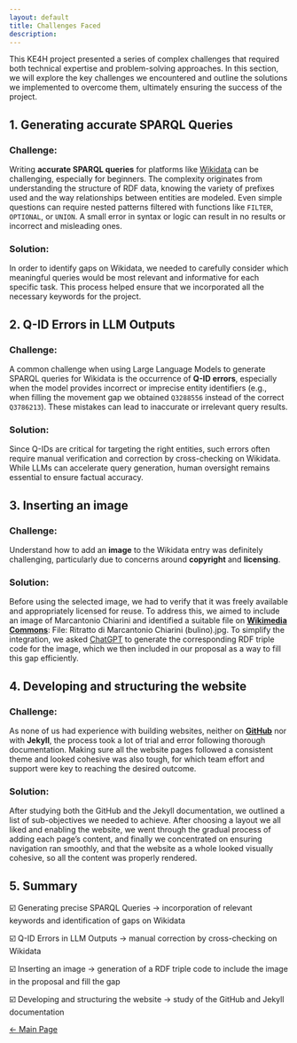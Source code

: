 ```yaml
---
layout: default
title: Challenges Faced 
description:
---
```


This KE4H project presented a series of complex challenges that required both technical expertise and problem-solving approaches. In this section, we will explore the key challenges we encountered and outline the solutions we implemented to overcome them, ultimately ensuring the success of the project. 

## 1. Generating accurate SPARQL Queries

### Challenge:
Writing **accurate SPARQL queries** for platforms like <a href="https://www.wikidata.org/wiki/Wikidata:Main_Page" target="_blank">Wikidata</a> can be challenging, especially for beginners. The complexity originates from understanding the structure of RDF data, knowing the variety of prefixes used and the way relationships between entities are modeled. Even simple questions can require nested patterns filtered with functions like <code class="language-plaintext highlighter-rouge">FILTER</code>, <code class="language-plaintext highlighter-rouge">OPTIONAL</code>, or <code class="language-plaintext highlighter-rouge">UNION</code>. A small error in syntax or logic can result in no results or incorrect and misleading ones.

### Solution:
In order to identify gaps on Wikidata, we needed to carefully consider which meaningful queries would be most relevant and informative for each specific task. This process helped ensure that we incorporated all the necessary keywords for the project. 

## 2. Q-ID Errors in LLM Outputs

### Challenge:
A common challenge when using Large Language Models to generate SPARQL queries for Wikidata is the occurrence of **Q-ID errors**, especially when the model provides incorrect or imprecise entity identifiers (e.g., when filling the movement gap we obtained <code class="language-plaintext highlighter-rouge">Q3288556</code>  instead of the correct <code class="language-plaintext highlighter-rouge">Q3786213</code>). These mistakes can lead to inaccurate or irrelevant query results. 

### Solution:
Since Q-IDs are critical for targeting the right entities, such errors often require manual verification and correction by cross-checking on Wikidata. While LLMs can accelerate query generation, human oversight remains essential to ensure factual accuracy.

## 3. Inserting an image 

### Challenge:
Understand how to add an **image** to the Wikidata entry was definitely challenging, particularly due to concerns around **copyright** and **licensing**. 

### Solution:
Before using the selected image, we had to verify that it was freely available and appropriately licensed for reuse. To address this, we aimed to include an image of Marcantonio Chiarini and identified a suitable file on <a href="https://commons.wikimedia.org/wiki/Main_Page" target="_blank">**Wikimedia Commons**</a>: File: Ritratto di Marcantonio Chiarini (bulino).jpg. To simplify the integration, we asked <a href="https://chatgpt.com/" target="_blank">ChatGPT</a> to generate the corresponding RDF triple code for the image, which we then included in our proposal as a way to fill this gap efficiently. 

## 4. Developing and structuring the website 

### Challenge:
As none of us had experience with building websites, neither on <a href="https://github.com/" target="_blank">**GitHub**</a> nor with **Jekyll**, the process took a lot of trial and error following thorough documentation. Making sure all the website pages followed a consistent theme and looked cohesive was also tough, for which team effort and support were key to reaching the desired outcome. 

### Solution:
After studying both the GitHub and the Jekyll documentation, we outlined a list of sub-objectives we needed to achieve. After choosing a layout we all liked and enabling the website, we went through the gradual process of adding each page’s content, and finally we concentrated on ensuring navigation ran smoothly, and that the website as a whole looked visually cohesive, so all the content was properly rendered.

## 5. Summary 

<p>☑️  Generating precise SPARQL Queries → incorporation of relevant keywords and identification of gaps on Wikidata</p>
<p>☑️  Q-ID Errors in LLM Outputs → manual correction by cross-checking on Wikidata</p>
<p>☑️  Inserting an image → generation of a RDF triple code to include the image in the proposal and fill the gap</p>
<p>☑️  Developing and structuring the website → study of the GitHub and Jekyll documentation</p>

[← Main Page](./)
